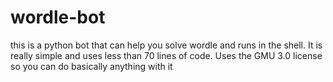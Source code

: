 # wordle-bot
this is a python bot that can help you solve wordle and runs in the shell.
It is really simple and uses less than 70 lines of code.
Uses the GMU 3.0 license so you can do basically anything with it
